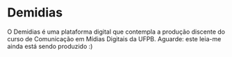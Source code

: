 # Demidias
O Demidias é uma plataforma digital que contempla a produção discente do curso de Comunicação em Mídias Digitais da UFPB.
Aguarde: este leia-me ainda está sendo produzido :)
